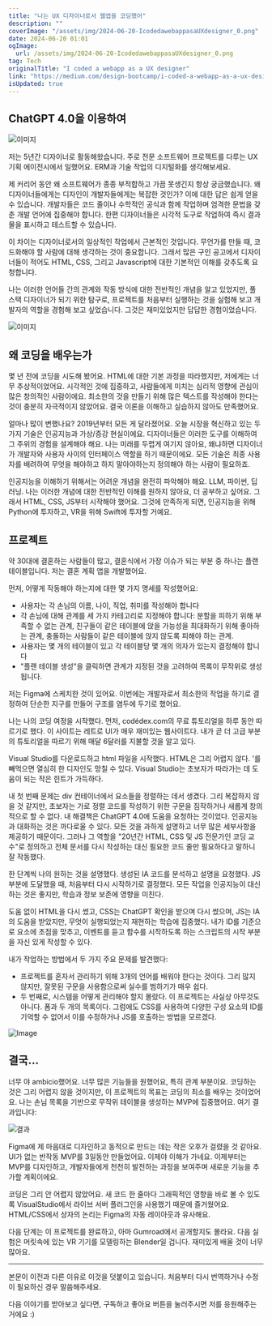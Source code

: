 ```yaml
---
title: "나는 UX 디자이너로서 웹앱을 코딩했어"
description: ""
coverImage: "/assets/img/2024-06-20-IcodedawebappasaUXdesigner_0.png"
date: 2024-06-20 01:01
ogImage:
  url: /assets/img/2024-06-20-IcodedawebappasaUXdesigner_0.png
tag: Tech
originalTitle: "I coded a webapp as a UX designer"
link: "https://medium.com/design-bootcamp/i-coded-a-webapp-as-a-ux-designer-4cd625a34f0b"
isUpdated: true
---
```


## ChatGPT 4.0을 이용하여

![이미지](/assets/img/2024-06-20-IcodedawebappasaUXdesigner_0.png)

저는 5년간 디자이너로 활동해왔습니다. 주로 전문 소프트웨어 프로젝트를 다루는 UX 기획 에이전시에서 일했어요. ERM과 기술 작업의 디지털화를 생각해보세요.

제 커리어 동안 왜 소프트웨어가 종종 부적합하고 가끔 못생긴지 항상 궁금했습니다. 왜 디자이너들에게는 디자인이 개발자들에게는 복잡한 것인가? 이에 대한 답은 쉽게 얻을 수 있습니다. 개발자들은 코드 줄이나 수학적인 공식과 함께 작업하며 엄격한 문법을 갖춘 개발 언어에 집중해야 합니다. 한편 디자이너들은 시각적 도구로 작업하여 즉시 결과물을 표시하고 테스트할 수 있습니다.

<!-- seedividend - 사각형 -->

<ins class="adsbygoogle"
     style="display:block"
     data-ad-client="ca-pub-4877378276818686"
     data-ad-slot="1898504329"
     data-ad-format="auto"
     data-full-width-responsive="true"></ins>

<script>
     (adsbygoogle = window.adsbygoogle || []).push({});
</script>

이 차이는 디자이너로서의 일상적인 작업에서 근본적인 것입니다. 무언가를 만들 때, 코드화해야 할 사람에 대해 생각하는 것이 중요합니다. 그래서 많은 구인 공고에서 디자이너들이 적어도 HTML, CSS, 그리고 Javascript에 대한 기본적인 이해를 갖추도록 요청합니다.

나는 이러한 언어들 간의 관계와 작동 방식에 대한 전반적인 개념을 알고 있었지만, 풀 스택 디자이너가 되기 위한 탐구로, 프로젝트를 처음부터 실행하는 것을 실험해 보고 개발자의 역할을 경험해 보고 싶었습니다. 그것은 재미있었지만 답답한 경험이었습니다.

![이미지](/assets/img/2024-06-20-IcodedawebappasaUXdesigner_1.png)

## 왜 코딩을 배우는가

<!-- seedividend - 사각형 -->

<ins class="adsbygoogle"
     style="display:block"
     data-ad-client="ca-pub-4877378276818686"
     data-ad-slot="1898504329"
     data-ad-format="auto"
     data-full-width-responsive="true"></ins>

<script>
     (adsbygoogle = window.adsbygoogle || []).push({});
</script>

몇 년 전에 코딩을 시도해 봤어요. HTML에 대한 기본 과정을 따라했지만, 저에게는 너무 추상적이었어요. 시각적인 것에 집중하고, 사람들에게 미치는 심리적 영향에 관심이 많은 창의적인 사람이에요. 최소한의 것을 만들기 위해 많은 텍스트를 작성해야 한다는 것이 충분히 자극적이지 않았어요. 결국 이론을 이해하고 실습하지 않아도 만족했어요.

얼마나 많이 변했나요? 2019년부터 모든 게 달라졌어요. 오늘 시장을 혁신하고 있는 두 가지 기술은 인공지능과 가상/증강 현실이에요. 디자이너들은 이러한 도구를 이해하여 그 주위의 경험을 설계해야 해요. 나는 미래를 두렵게 여기지 않아요, 왜냐하면 디자이너가 개발자와 사용자 사이의 인터페이스 역할을 하기 때문이에요. 모든 기술은 최종 사용자를 배려하여 무엇을 해야하고 하지 말아야하는지 정의해야 하는 사람이 필요하죠.

인공지능을 이해하기 위해서는 어려운 개념을 완전히 파악해야 해요. LLM, 파이썬, 딥러닝. 나는 이러한 개념에 대한 전반적인 이해를 원하지 않아요, 더 공부하고 싶어요. 그래서 HTML, CSS, JS부터 시작해야 했어요. 그것에 만족하게 되면, 인공지능을 위해 Python에 투자하고, VR을 위해 Swift에 투자할 거예요.

## 프로젝트

<!-- seedividend - 사각형 -->

<ins class="adsbygoogle"
     style="display:block"
     data-ad-client="ca-pub-4877378276818686"
     data-ad-slot="1898504329"
     data-ad-format="auto"
     data-full-width-responsive="true"></ins>

<script>
     (adsbygoogle = window.adsbygoogle || []).push({});
</script>

약 30대에 결혼하는 사람들이 많고, 결혼식에서 가장 이슈가 되는 부분 중 하나는 플랜 테이블입니다. 저는 결혼 계획 앱을 개발했어요.

먼저, 어떻게 작동해야 하는지에 대한 몇 가지 명세를 작성했어요:

- 사용자는 각 손님의 이름, 나이, 직업, 취미를 작성해야 합니다
- 각 손님에 대해 관계를 세 가지 카테고리로 지정해야 합니다: 분할을 피하기 위해 부족할 수 없는 관계, 친구들이 같은 테이블에 앉을 가능성을 최대화하기 위해 좋아하는 관계, 충돌하는 사람들이 같은 테이블에 앉지 않도록 피해야 하는 관계.
- 사용자는 몇 개의 테이블이 있고 각 테이블당 몇 개의 의자가 있는지 결정해야 합니다
- "플랜 테이블 생성"을 클릭하면 관계가 지정된 것을 고려하여 목록이 무작위로 생성됩니다.

저는 Figma에 스케치한 것이 있어요. 이번에는 개발자로서 최소한의 작업을 하기로 결정하여 단순한 지구를 만들어 구조를 염두에 두기로 했어요.

<!-- seedividend - 사각형 -->

<ins class="adsbygoogle"
     style="display:block"
     data-ad-client="ca-pub-4877378276818686"
     data-ad-slot="1898504329"
     data-ad-format="auto"
     data-full-width-responsive="true"></ins>

<script>
     (adsbygoogle = window.adsbygoogle || []).push({});
</script>

나는 나의 코딩 여정을 시작했다. 먼저, codédex.com의 무료 튜토리얼을 하루 동안 따르기로 했다. 이 사이트는 레트로 UI가 매우 재미있는 웹사이트다. 내가 곧 더 고급 부분의 튜토리얼을 따르기 위해 매달 6달러를 지불할 것을 알고 있다.

Visual Studio를 다운로드하고 html 파일을 시작했다. HTML은 그리 어렵지 않다. '를 빼먹으면 열심히 한 디자인도 망칠 수 있다. Visual Studio는 초보자가 따라가는 데 도움이 되는 작은 힌트가 가득하다.

내 첫 번째 문제는 div 컨테이너에서 요소들을 정렬하는 데서 생겼다. 그리 복잡하지 않을 것 같지만, 초보자는 가로 정렬 코드를 작성하기 위한 구문을 짐작하거나 새롭게 창의적으로 할 수 없다. 내 해결책은 ChatGPT 4.0에 도움을 요청하는 것이었다. 인공지능과 대화하는 것은 까다로울 수 있다. 모든 것을 과하게 설명하고 너무 많은 세부사항을 제공하기 때문이다. 그러나 그 역할을 "20년간 HTML, CSS 및 JS 전문가인 코딩 교수"로 정의하고 전체 문서를 다시 작성하는 대신 필요한 코드 줄만 필요하다고 말하니 잘 작동했다.

<!-- seedividend - 사각형 -->

<ins class="adsbygoogle"
     style="display:block"
     data-ad-client="ca-pub-4877378276818686"
     data-ad-slot="1898504329"
     data-ad-format="auto"
     data-full-width-responsive="true"></ins>

<script>
     (adsbygoogle = window.adsbygoogle || []).push({});
</script>

한 단계씩 나의 원하는 것을 설명했다. 생성된 IA 코드를 분석하고 설명을 요청했다. JS 부분에 도달했을 때, 처음부터 다시 시작하기로 결정했다. 모든 작업을 인공지능이 대신 하는 것은 좋지만, 학습과 정보 보존에 영향을 미친다.

도움 없이 HTML을 다시 썼고, CSS는 ChatGPT 확인을 받으며 다시 썼으며, JS는 IA의 도움을 받았지만, 무엇이 실행되었는지 재현하는 학습에 집중했다. 내가 ID를 기준으로 요소에 초점을 맞추고, 이벤트를 듣고 함수를 시작하도록 하는 스크립트의 시작 부분을 자신 있게 작성할 수 있다.

내가 작업하는 방법에서 두 가지 주요 문제를 발견했다:

- 프로젝트를 혼자서 관리하기 위해 3개의 언어를 배워야 한다는 것이다. 그리 많지 않지만, 잘못된 구문을 사용함으로써 실수를 범하기가 매우 쉽다.
- 두 번째로, 시스템을 어떻게 관리해야 할지 몰랐다. 이 프로젝트는 사실상 아무것도 아니다. 폼과 두 개의 목록이다. 그럼에도 CSS를 사용하여 다양한 구성 요소의 ID를 기억할 수 없어서 이를 수정하거나 JS를 호출하는 방법을 모르겠다.

<!-- seedividend - 사각형 -->

<ins class="adsbygoogle"
     style="display:block"
     data-ad-client="ca-pub-4877378276818686"
     data-ad-slot="1898504329"
     data-ad-format="auto"
     data-full-width-responsive="true"></ins>

<script>
     (adsbygoogle = window.adsbygoogle || []).push({});
</script>

![Image](/assets/img/2024-06-20-IcodedawebappasaUXdesigner_3.png)

## 결국...

너무 야 ambicio했어요. 너무 많은 기능들을 원했어요, 특히 관계 부분이요. 코딩하는 것은 그리 어렵지 않을 것이지만, 이 프로젝트의 목표는 코딩의 최소를 배우는 것이었어요. 나는 손님 목록을 기반으로 무작위 테이블을 생성하는 MVP에 집중했어요. 여기 결과입니다:

![결과](https://miro.medium.com/v2/resize:fit:1200/1*dSoEhPKNX2q2mRCwdeCVlA.gif)

<!-- seedividend - 사각형 -->

<ins class="adsbygoogle"
     style="display:block"
     data-ad-client="ca-pub-4877378276818686"
     data-ad-slot="1898504329"
     data-ad-format="auto"
     data-full-width-responsive="true"></ins>

<script>
     (adsbygoogle = window.adsbygoogle || []).push({});
</script>

Figma에 제 마음대로 디자인하고 동적으로 만드는 데는 작은 오후가 걸렸을 것 같아요. UI가 없는 반작동 MVP를 3일동안 만들었어요. 이제야 이해가 가네요. 이제부터는 MVP를 디자인하고, 개발자들에게 천천히 발전하는 과정을 보여주며 새로운 기능을 추가할 계획이에요.

코딩은 그리 안 어렵지 않았어요. 새 코드 한 줄마다 그래픽적인 영향을 바로 볼 수 있도록 VisualStudio에서 라이브 서버 플러그인을 사용했기 때문에 즐거웠어요. HTML/CSS에서 상자의 논리는 Figma의 자동 레이아웃과 유사해요.

다음 단계는 이 프로젝트를 완료하고, 아마 Gumroad에서 공개할지도 몰라요. 다음 실험은 머릿속에 있는 VR 기기를 모델링하는 Blender일 겁니다. 재미있게 배울 것이 너무 많아요.

---

본문이 이전과 다른 이유로 이것을 덧붙이고 있습니다. 처음부터 다시 번역하거나 수정이 필요하신 경우 말씀해주세요.

<!-- seedividend - 사각형 -->

<ins class="adsbygoogle"
     style="display:block"
     data-ad-client="ca-pub-4877378276818686"
     data-ad-slot="1898504329"
     data-ad-format="auto"
     data-full-width-responsive="true"></ins>

<script>
     (adsbygoogle = window.adsbygoogle || []).push({});
</script>

다음 이야기를 받아보고 싶다면, 구독하고 좋아요 버튼을 눌러주시면 저를 응원해주는 거에요 :)
